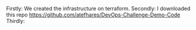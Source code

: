 Firstly: We created the infrastructure on terraform. 
Secondly: I downloaded this repo 
https://github.com/atefhares/DevOps-Challenge-Demo-Code
Thirdly: 
